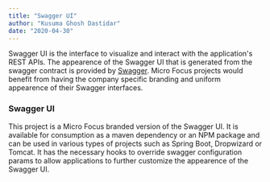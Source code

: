 ```yaml
---
title: "Swagger UI"
author: "Kusuma Ghosh Dastidar"
date: "2020-04-30"
---
```

Swagger UI is the interface to visualize and interact with the application's REST APIs. The appearence of the Swagger UI that is generated from the swagger contract is provided by [Swagger](https://swagger.io/tools/swagger-ui/). Micro Focus projects would benefit from having the company specific branding and uniform appearence of their Swagger interfaces.

### Swagger UI
This project is a Micro Focus branded version of the Swagger UI. It is available for consumption as a maven dependency or an NPM package and can be used in various types of projects such as Spring Boot, Dropwizard or Tomcat. It has the necessary hooks to override swagger configuration params to allow applications to further customize the appearence of the Swagger UI.
